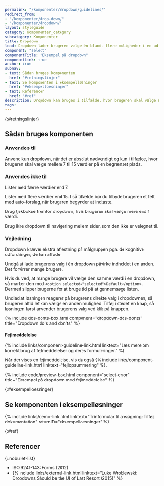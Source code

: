 ```yaml
---
permalink: "/komponenter/dropdown/guidelines/"
redirect_from:
- "/komponenter/drop-down/"
- "/komponenter/dropdown/"
layout: styleguide
category: Komponenter_category
subcategory: Komponenter
title: Dropdown
lead: Dropdown lader brugeren vælge én blandt flere muligheder i en udfoldet liste.
component: "select"
componentTitle: "Eksempel på dropdown"
componentLink: true
anchor: true
subnav:
- text: Sådan bruges komponenten
  href: "#retningslinjer"
- text: Se komponenten i eksempelløsninger
  href: "#eksempelloesninger"
- text: Referencer
  href: "#ref"
description: Dropdown kan bruges i tilfælde, hvor brugeren skal vælge mellem 7 og 15 værdier på en begrænset plads.
tags:
---
```


{:#retningslinjer}
## Sådan bruges komponenten

### Anvendes til

Anvend kun dropdown, når det er absolut nødvendigt og kun i tilfælde, hvor brugeren skal vælge mellem 7 til 15 værdier på en begrænset plads.

### Anvendes ikke til

Lister med færre værdier end 7.

Lister med flere værdier end 15. I så tilfælde bør du tilbyde brugeren et felt med auto-forslag, når brugeren begynder at indtaste.

Brug tjekbokse fremfor dropdown, hvis brugeren skal vælge mere end 1 værdi.

Brug ikke dropdown til navigering mellem sider, som den ikke er velegnet til.

### Vejledning

Dropdown kræver ekstra aftestning på målgruppen pga. de kognitive udfordringer, de kan afføde.

Undgå at lade brugerens valg i én dropdown påvirke indholdet i en anden. Det forvirrer mange brugere.

Hvis du ved, at mange brugere vil vælge den samme værdi i en dropdown, så marker den med `<option selected="selected">Default</option>`. Dermed slipper brugerne for at bruge tid på at gennemsøge listen.

Undlad at løsningen reagerer på brugerens direkte valg i dropdownen, så brugeren altid let kan vælge en anden mulighed. Tilføj i stedet en knap, så løsningen først anvender brugerens valg ved klik på knappen.

{% include dos-donts-box.html component="dropdown-dos-donts" title="Dropdown do's and don'ts" %}

#### Fejlmeddelelse
{% include links/component-guideline-link.html linktext="Læs mere om korrekt brug af fejlmeddelelser og deres formuleringer." %}

Når der vises en fejlmeddelelse, vis da også {% include links/component-guideline-link.html linktext="fejlopsummering" %}.

{% include code/preview-box.html component="select-error" title="Eksempel på dropdown med fejlmeddelelse" %}

{:#eksempelloesninger}
## Se komponenten i eksempelløsninger

{% include links/demo-link.html linktext="Trinformular til ansøgning: Tilføj dokumentation" returnID="eksempelloesninger" %}

{:#ref}
## Referencer

{:.nobullet-list}
- ISO 9241-143: Forms (2012)
- {% include links/external-link.html linktext="Luke Wroblewski: Dropdowns Should be the UI of Last Resort (2015)" %}




